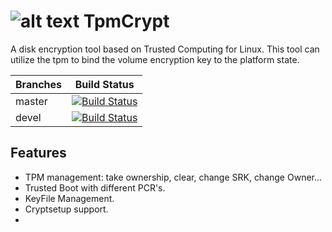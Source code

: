 # ![alt text](https://raw.github.com/zaolin/tpmcrypt/devel/logo.png) TpmCrypt

A disk encryption tool based on Trusted Computing for Linux.
This tool can utilize the tpm to bind the volume encryption key to the platform state.

| Branches      | Build Status  |
| ------------- |:-------------:|
| master        | [![Build Status](https://travis-ci.org/zaolin/tpmcrypt.png?branch=master)](https://travis-ci.org/zaolin/tpmcrypt) |
| devel         | [![Build Status](https://travis-ci.org/zaolin/tpmcrypt.png?branch=devel)](https://travis-ci.org/zaolin/tpmcrypt) |

Features
-----------

* TPM management: take ownership, clear, change SRK, change Owner...
* Trusted Boot with different PCR's.
* KeyFile Management.
* Cryptsetup support.
* 
